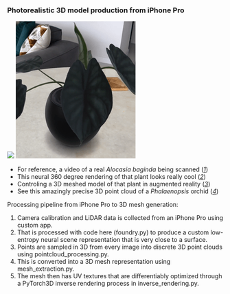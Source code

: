 ### Photorealistic 3D model production from iPhone Pro
![](media/scan.gif)
![](media/show.gif)
- For reference, a video of a real _Alocasia baginda_ being scanned ([_1_](https://www.3co.ai/3D_scan.mp4))
- This neural 360 degree rendering of that plant looks really cool ([_2_](https://www.3co.ai/3D_render.mp4))
- Controling a 3D meshed model of that plant in augmented reality ([_3_](https://www.3co.ai/augmented.mp4))  
- See this amazingly precise 3D point cloud of a _Phalaenopsis_ orchid ([_4_](https://www.3co.ai/orchid.mp4))

Processing pipeline from iPhone Pro to 3D mesh generation:
1. Camera calibration and LiDAR data is collected from an iPhone Pro using custom app.
2. That is processed with code here (foundry.py) to produce a custom low-entropy neural scene representation that is very close to a surface.
3. Points are sampled in 3D from every image into discrete 3D point clouds using pointcloud_processing.py.
4. This is converted into a 3D mesh representation using mesh_extraction.py.
5. The mesh then has UV textures that are differentiably optimized through a PyTorch3D inverse rendering process in inverse_rendering.py.

